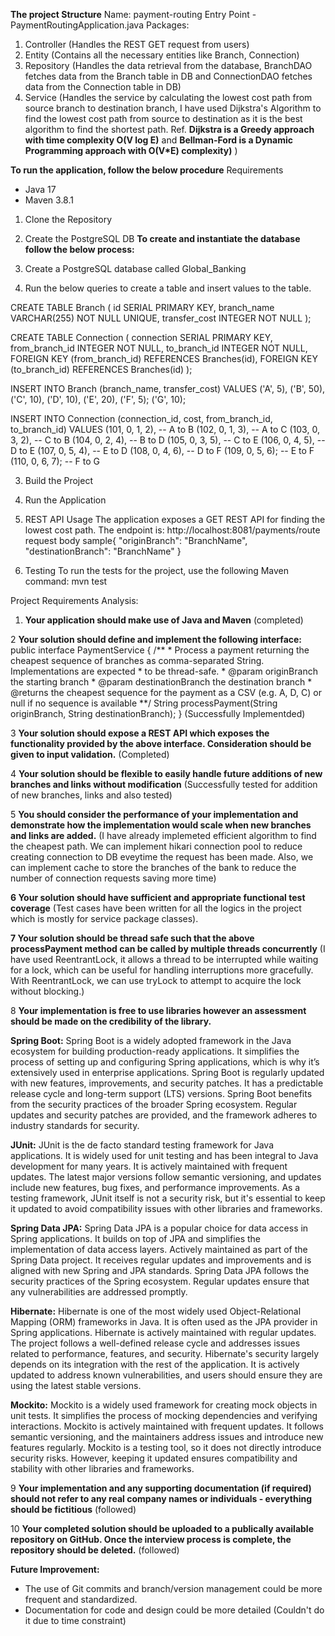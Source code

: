 **The project Structure**
Name: payment-routing
Entry Point - PaymentRoutingApplication.java
Packages: 
1. Controller (Handles the REST GET request from users)
2. Entity (Contains all the necessary entities like Branch, Connection)
3. Repository (Handles the data retrieval from the database, BranchDAO fetches data from the Branch table in DB and ConnectionDAO fetches data from the Connection table in DB)
4. Service (Handles the service by calculating the lowest cost path from source branch to destination branch, I have used Dijkstra's Algorithm to find the lowest cost path from source to destination as it is the best algorithm to find the shortest path. Ref. **Dijkstra is a Greedy approach with time complexity O(V log E)** and **Bellman-Ford is a Dynamic Programming approach with O(V*E) complexity)** )


**To run the application, follow the below procedure**
Requirements
* Java 17
* Maven 3.8.1

1. Clone the Repository
2. Create the PostgreSQL DB
**To create and instantiate the database follow the below process:**

1. Create a PostgreSQL database called Global_Banking
2. Run the below queries to create a table and insert values to the table.
   
CREATE TABLE Branch (
    id SERIAL PRIMARY KEY,
    branch_name VARCHAR(255) NOT NULL UNIQUE,
    transfer_cost INTEGER NOT NULL
);

CREATE TABLE Connection (
    connection SERIAL PRIMARY KEY,
    from_branch_id INTEGER NOT NULL,
    to_branch_id INTEGER NOT NULL,
    FOREIGN KEY (from_branch_id) REFERENCES Branches(id),
    FOREIGN KEY (to_branch_id) REFERENCES Branches(id)
);

INSERT INTO Branch (branch_name, transfer_cost) VALUES
('A', 5),
('B', 50),
('C', 10),
('D', 10),
('E', 20),
('F', 5);
('G', 10);



INSERT INTO Connection (connection_id, cost, from_branch_id, to_branch_id) VALUES
(101, 0, 1, 2),  -- A to B
(102, 0, 1, 3),  -- A to C
(103, 0, 3, 2),  -- C to B
(104, 0, 2, 4),  -- B to D
(105, 0, 3, 5),  -- C to E
(106, 0, 4, 5),  -- D to E
(107, 0, 5, 4),  -- E to D
(108, 0, 4, 6),  -- D to F
(109, 0, 5, 6);  -- E to F
(110, 0, 6, 7);  -- F to G
   
3. Build the Project
4. Run the Application
5. REST API Usage
The application exposes a GET REST API for finding the lowest cost path. The endpoint is:
http://localhost:8081/payments/route
request body sample{
  "originBranch": "BranchName",
  "destinationBranch": "BranchName"
}

7. Testing
To run the tests for the project, use the following Maven command: mvn test


Project Requirements Analysis:

 1. **Your application should make use of Java and Maven** (completed)
 
 2 **Your solution should define and implement the following interface:**
 public interface PaymentService {
    /**
     * Process a payment returning the cheapest sequence of branches as comma-separated String. 
Implementations are expected
     * to be thread-safe.
     * @param originBranch the starting branch
     * @param destinationBranch the destination branch
     * @returns the cheapest sequence for the payment as a CSV (e.g. A, D, C) or null if no sequence is 
available
    **/
    String processPayment(String originBranch, String destinationBranch);
 } 
 (Successfully Implementded)

 3 **Your solution should expose a REST API which exposes the functionality provided by the above interface. Consideration should be given to input validation.** (Completed)

4 **Your solution should be flexible to easily handle future additions of new branches and links without modification**  (Successfully tested for addition of new branches, links and also tested)
 
 5 **You should consider the performance of your implementation and demonstrate how the implementation would scale when new branches and links are added.** (I have already implemeted efficient algorithm to find the cheapest path. We can implement hikari connection pool to reduce creating connection to DB eveytime the request has been made. Also, we can implement cache to store the branches of the bank to reduce the number of connection requests saving more time)

 **6 Your solution should have sufficient and appropriate functional test coverage** (Test cases have been written for all the logics in the project which is mostly for service package classes).
 
 **7 Your solution should be thread safe such that the above processPayment method can be called by multiple threads concurrently** (I have used ReentrantLock, it allows a thread to be interrupted while waiting for a lock, which can be useful for handling interruptions more gracefully. With ReentrantLock, we can use tryLock to attempt to acquire the lock without blocking.)

 
 8 **Your implementation is free to use libraries however an assessment should be made on the credibility of the library.**

**Spring Boot:** Spring Boot is a widely adopted framework in the Java ecosystem for building production-ready applications. It simplifies the process of setting up and configuring Spring applications, which is why it’s extensively used in enterprise applications. Spring Boot is regularly updated with new features, improvements, and security patches. It has a predictable release cycle and long-term support (LTS) versions. Spring Boot benefits from the security practices of the broader Spring ecosystem. Regular updates and security patches are provided, and the framework adheres to industry standards for security.

**JUnit:** JUnit is the de facto standard testing framework for Java applications. It is widely used for unit testing and has been integral to Java development for many years. It is actively maintained with frequent updates. The latest major versions follow semantic versioning, and updates include new features, bug fixes, and performance improvements. As a testing framework, JUnit itself is not a security risk, but it's essential to keep it updated to avoid compatibility issues with other libraries and frameworks.

**Spring Data JPA:** Spring Data JPA is a popular choice for data access in Spring applications. It builds on top of JPA and simplifies the implementation of data access layers. Actively maintained as part of the Spring Data project. It receives regular updates and improvements and is aligned with new Spring and JPA standards. Spring Data JPA follows the security practices of the Spring ecosystem. Regular updates ensure that any vulnerabilities are addressed promptly.

**Hibernate:** Hibernate is one of the most widely used Object-Relational Mapping (ORM) frameworks in Java. It is often used as the JPA provider in Spring applications. Hibernate is actively maintained with regular updates. The project follows a well-defined release cycle and addresses issues related to performance, features, and security. Hibernate's security largely depends on its integration with the rest of the application. It is actively updated to address known vulnerabilities, and users should ensure they are using the latest stable versions.

**Mockito:** Mockito is a widely used framework for creating mock objects in unit tests. It simplifies the process of mocking dependencies and verifying interactions. Mockito is actively maintained with frequent updates. It follows semantic versioning, and the maintainers address issues and introduce new features regularly. Mockito is a testing tool, so it does not directly introduce security risks. However, keeping it updated ensures compatibility and stability with other libraries and frameworks.
 
 9 **Your implementation and any supporting documentation (if required) should not refer to any real company names or individuals - everything should be fictitious** (followed)
 
 10 **Your completed solution should be uploaded to a publically available repository on GitHub. Once the interview process is complete, the repository should be deleted.** (followed)


**Future Improvement:**
* The use of Git commits and branch/version management could be more frequent and standardized.
* Documentation for code and design could be more detailed (Couldn't do it due to time constraint) 
